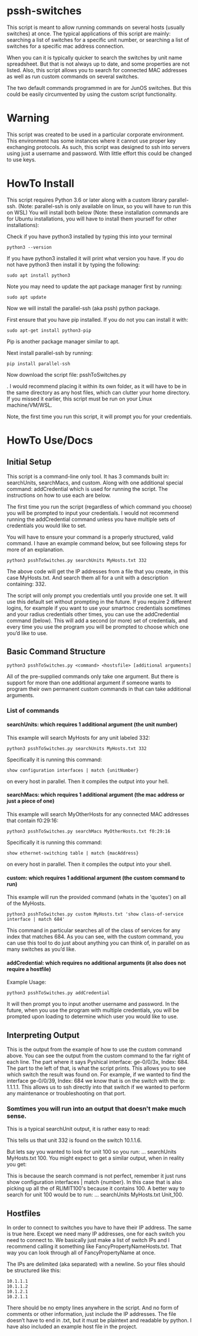 # pssh-switches
This script is meant to allow running commands on several hosts (usually switches) at once. The typical applications of this script are mainly: searching a list of switches for a specific unit number, or searching a list of switches for a specific mac address connection. 

When you can it is typically quicker to search the switches by unit name spreadsheet. But that is not always up to date, and some properties are not listed. Also, this script allows you to search for connected MAC addresses as well as run custom commands on several switches.

The two default commands programmed in are for JunOS switches. But this could be easily circumvented by using the custom script functionality.

# Warning
This script was created to be used in a particular corporate environment. This environment has some instances where it cannot use proper key exchanging protocols. As such, this script was designed to ssh into servers using just a username and password. With little effort this could be changed to use keys.

# HowTo Install
This script requires Python 3.6 or later along with a custom library parallel-ssh. (Note: parallel-ssh is only available on linux, so you will have to run this on WSL) You will install both below (Note: these installation commands are for Ubuntu installations, you will have to install them yourself for other installations):

Check if you have python3 installed by typing this into your terminal

    python3 --version

If you have python3 installed it will print what version you have. If you do not have python3 then install it by typing the following:

	sudo apt install python3

Note you may need to update the apt package manager first by running:

    sudo apt update

Now we will install the parallel-ssh (aka pssh) python package.

First ensure that you have pip installed. If you do not you can install it with: 

	sudo apt-get install python3-pip

Pip is another package manager similar to apt.

Next install parallel-ssh by running: 

    pip install parallel-ssh

Now download the script file: psshToSwitches.py

 . I would recommend placing it within its own folder, as it will have to be in the same directory as any host files, which can clutter your home directory. If you missed it earlier, this script must be run on your Linux machine/VM/WSL.

Note, the first time you run this script, it will prompt you for your credentials.

# HowTo Use/Docs
## Initial Setup
This script is a command-line only tool. It has 3 commands built in: searchUnits, searchMacs, and custom. Along with one additional special command: addCredential which is used for running the script. The instructions on how to use each are below.

The first time you run the script (regardless of which command you choose) you will be prompted to input your credentials. I would not recommend running the addCredential command unless you have multiple sets of credentials you would like to set. 

You will have to ensure your command is a properly structured, valid command. I have an example command below, but see following steps for more of an explanation.

	python3 psshToSwitches.py searchUnits MyHosts.txt 332

The above code will get the IP addresses from a file that you create, in this case MyHosts.txt. And search them all for a unit with a description containing: 332.

The script will only prompt you credentials until you provide one set. It will use this default set without prompting in the future. If you require 2 different logins, for example if you want to use your smartnoc credentials sometimes and your radius credentials other times, you can use the addCredential command (below). This will add a second (or more) set of credentials, and every time you use the program you will be prompted to choose which one you’d like to use.
## Basic Command Structure
	
	python3 psshToSwitches.py <command> <hostsfile> [additional arguments]
 All of the pre-supplied commands only take one argument. But there is support for more than one additional argument if someone wants to program their own permanent custom commands in that can take additional arguments.

### List of commands
#### searchUnits: which requires 1 additional argument (the unit number)
This example will search MyHosts for any unit labeled 332: 

	python3 psshToSwitches.py searchUnits MyHosts.txt 332

 Specifically it is running this command: 

 	show configuration interfaces | match {unitNumber}
on every host in parallel. Then it compiles the output into your hell.
#### searchMacs: which requires 1 additional argument (the mac address or just a piece of one)
This example will search MyOtherHosts for any connected MAC addresses that contain f0:29:16: 

	python3 psshToSwitches.py searchMacs MyOtherHosts.txt f0:29:16
Specifically it is running this command:
	
 	show ethernet-switching table | match {macAddress}
on every host in parallel. Then it compiles the output into your shell.
#### custom: which requires 1 additional argument (the custom command to run)
This example will run the provided command (whats in the 'quotes') on all of the MyHosts.

	python3 psshToSwitches.py custom MyHosts.txt 'show class-of-service interface | match 684'
This command in particular searches all of the class of services for any index that matches 684.
As you can see, with the custom command, you can use this tool to do just about anything you can think of, in parallel on as many switches as you’d like.

#### addCredential: which requires no additional arguments (**it also does not require a hostfile**)
Example Usage:

	python3 psshToSwitches.py addCredential
It will then prompt you to input another username and password. In the future, when you use the program with multiple credentials, you will be prompted upon loading to determine which user you would like to use.
## Interpreting Output
This is the output from the example of how to use the custom command above. You can see the output from the custom command to the far right of each line. The part where it says Pyshical interface: ge-0/0/3x, Index: 684. The part to the left of that, is what the script prints. This allows you to see which switch the result was found on. For example, if we wanted to find the interface ge-0/0/39, Index: 684 we know that is on the switch with the ip: 1.1.1.1. This allows us to ssh directly into that switch if we wanted to perform any maintenance or troubleshooting on that port.
### Somtimes you will run into an output that doesn't make much sense.
This is a typical searchUnit output, it is rather easy to read: 

This tells us that unit 332 is found on the switch 10.1.1.6.

But lets say you wanted to look for unit 100 so you run: ... searchUnits MyHosts.txt 100. You might expect to get a similar output, when in reality you get: 

This is because the search command is not perfect, remember it just runs show configuration interfaces | match {number}. In this case that is also picking up all the of RLIMIT100's because it contains 100. A better way to search for unit 100 would be to run: ... searchUnits MyHosts.txt Unit_100.

## Hostfiles
In order to connect to switches you have to have their IP address. The same is true here. Except we need many IP addresses, one for each switch you need to connect to. We basically just make a list of switch IPs and I recommend calling it something like FancyPropertyNameHosts.txt. That way you can look through all of FancyPropertyName at once.

The IPs are delimited (aka separated) with a newline. So your files should be structured like this:

	10.1.1.1
 	10.1.1.2
	10.1.2.1
 	10.2.1.1
There should be no empty lines anywhere in the script. And no form of comments or other information, just include the IP addresses. The file doesn’t have to end in .txt, but it must be plaintext and readable by python.
I have also included an example host file in the project.
